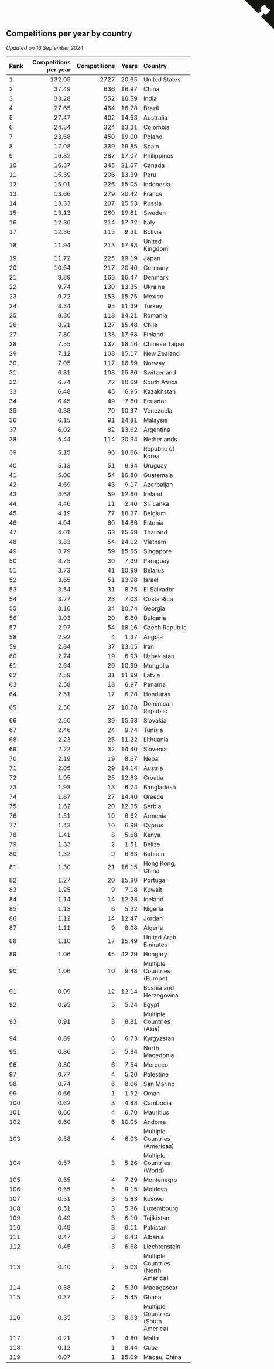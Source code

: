 ## Competitions per year by country

*Updated on 16 September 2024*

| Rank | Competitions per year | Competitions | Years | Country |
| :--- | ---: | ---: | ---: | :--- |
| 1 | 132.05 | 2727 | 20.65 | United States |
| 2 | 37.49 | 636 | 16.97 | China |
| 3 | 33.28 | 552 | 16.59 | India |
| 4 | 27.65 | 464 | 16.78 | Brazil |
| 5 | 27.47 | 402 | 14.63 | Australia |
| 6 | 24.34 | 324 | 13.31 | Colombia |
| 7 | 23.68 | 450 | 19.00 | Poland |
| 8 | 17.08 | 339 | 19.85 | Spain |
| 9 | 16.82 | 287 | 17.07 | Philippines |
| 10 | 16.37 | 345 | 21.07 | Canada |
| 11 | 15.39 | 206 | 13.39 | Peru |
| 12 | 15.01 | 226 | 15.05 | Indonesia |
| 13 | 13.66 | 279 | 20.42 | France |
| 14 | 13.33 | 207 | 15.53 | Russia |
| 15 | 13.13 | 260 | 19.81 | Sweden |
| 16 | 12.36 | 214 | 17.32 | Italy |
| 17 | 12.36 | 115 | 9.31 | Bolivia |
| 18 | 11.94 | 213 | 17.83 | United Kingdom |
| 19 | 11.72 | 225 | 19.19 | Japan |
| 20 | 10.64 | 217 | 20.40 | Germany |
| 21 | 9.89 | 163 | 16.47 | Denmark |
| 22 | 9.74 | 130 | 13.35 | Ukraine |
| 23 | 9.72 | 153 | 15.75 | Mexico |
| 24 | 8.34 | 95 | 11.39 | Turkey |
| 25 | 8.30 | 118 | 14.21 | Romania |
| 26 | 8.21 | 127 | 15.48 | Chile |
| 27 | 7.80 | 138 | 17.68 | Finland |
| 28 | 7.55 | 137 | 18.16 | Chinese Taipei |
| 29 | 7.12 | 108 | 15.17 | New Zealand |
| 30 | 7.05 | 117 | 16.59 | Norway |
| 31 | 6.81 | 108 | 15.86 | Switzerland |
| 32 | 6.74 | 72 | 10.69 | South Africa |
| 33 | 6.48 | 45 | 6.95 | Kazakhstan |
| 34 | 6.45 | 49 | 7.60 | Ecuador |
| 35 | 6.38 | 70 | 10.97 | Venezuela |
| 36 | 6.15 | 91 | 14.81 | Malaysia |
| 37 | 6.02 | 82 | 13.62 | Argentina |
| 38 | 5.44 | 114 | 20.94 | Netherlands |
| 39 | 5.15 | 96 | 18.66 | Republic of Korea |
| 40 | 5.13 | 51 | 9.94 | Uruguay |
| 41 | 5.00 | 54 | 10.80 | Guatemala |
| 42 | 4.69 | 43 | 9.17 | Azerbaijan |
| 43 | 4.68 | 59 | 12.60 | Ireland |
| 44 | 4.46 | 11 | 2.46 | Sri Lanka |
| 45 | 4.19 | 77 | 18.37 | Belgium |
| 46 | 4.04 | 60 | 14.86 | Estonia |
| 47 | 4.01 | 63 | 15.69 | Thailand |
| 48 | 3.83 | 54 | 14.12 | Vietnam |
| 49 | 3.79 | 59 | 15.55 | Singapore |
| 50 | 3.75 | 30 | 7.99 | Paraguay |
| 51 | 3.73 | 41 | 10.99 | Belarus |
| 52 | 3.65 | 51 | 13.98 | Israel |
| 53 | 3.54 | 31 | 8.75 | El Salvador |
| 54 | 3.27 | 23 | 7.03 | Costa Rica |
| 55 | 3.16 | 34 | 10.74 | Georgia |
| 56 | 3.03 | 20 | 6.60 | Bulgaria |
| 57 | 2.97 | 54 | 18.16 | Czech Republic |
| 58 | 2.92 | 4 | 1.37 | Angola |
| 59 | 2.84 | 37 | 13.05 | Iran |
| 60 | 2.74 | 19 | 6.93 | Uzbekistan |
| 61 | 2.64 | 29 | 10.99 | Mongolia |
| 62 | 2.59 | 31 | 11.99 | Latvia |
| 63 | 2.58 | 18 | 6.97 | Panama |
| 64 | 2.51 | 17 | 6.78 | Honduras |
| 65 | 2.50 | 27 | 10.78 | Dominican Republic |
| 66 | 2.50 | 39 | 15.63 | Slovakia |
| 67 | 2.46 | 24 | 9.74 | Tunisia |
| 68 | 2.23 | 25 | 11.22 | Lithuania |
| 69 | 2.22 | 32 | 14.40 | Slovenia |
| 70 | 2.19 | 19 | 8.67 | Nepal |
| 71 | 2.05 | 29 | 14.14 | Austria |
| 72 | 1.95 | 25 | 12.83 | Croatia |
| 73 | 1.93 | 13 | 6.74 | Bangladesh |
| 74 | 1.87 | 27 | 14.40 | Greece |
| 75 | 1.62 | 20 | 12.35 | Serbia |
| 76 | 1.51 | 10 | 6.62 | Armenia |
| 77 | 1.43 | 10 | 6.99 | Cyprus |
| 78 | 1.41 | 8 | 5.68 | Kenya |
| 79 | 1.33 | 2 | 1.51 | Belize |
| 80 | 1.32 | 9 | 6.83 | Bahrain |
| 81 | 1.30 | 21 | 16.15 | Hong Kong, China |
| 82 | 1.27 | 20 | 15.80 | Portugal |
| 83 | 1.25 | 9 | 7.18 | Kuwait |
| 84 | 1.14 | 14 | 12.28 | Iceland |
| 85 | 1.13 | 6 | 5.32 | Nigeria |
| 86 | 1.12 | 14 | 12.47 | Jordan |
| 87 | 1.11 | 9 | 8.08 | Algeria |
| 88 | 1.10 | 17 | 15.49 | United Arab Emirates |
| 89 | 1.06 | 45 | 42.29 | Hungary |
| 90 | 1.06 | 10 | 9.48 | Multiple Countries (Europe) |
| 91 | 0.99 | 12 | 12.14 | Bosnia and Herzegovina |
| 92 | 0.95 | 5 | 5.24 | Egypt |
| 93 | 0.91 | 8 | 8.81 | Multiple Countries (Asia) |
| 94 | 0.89 | 6 | 6.73 | Kyrgyzstan |
| 95 | 0.86 | 5 | 5.84 | North Macedonia |
| 96 | 0.80 | 6 | 7.54 | Morocco |
| 97 | 0.77 | 4 | 5.20 | Palestine |
| 98 | 0.74 | 6 | 8.06 | San Marino |
| 99 | 0.66 | 1 | 1.52 | Oman |
| 100 | 0.62 | 3 | 4.88 | Cambodia |
| 101 | 0.60 | 4 | 6.70 | Mauritius |
| 102 | 0.60 | 6 | 10.05 | Andorra |
| 103 | 0.58 | 4 | 6.93 | Multiple Countries (Americas) |
| 104 | 0.57 | 3 | 5.26 | Multiple Countries (World) |
| 105 | 0.55 | 4 | 7.29 | Montenegro |
| 106 | 0.55 | 5 | 9.15 | Moldova |
| 107 | 0.51 | 3 | 5.83 | Kosovo |
| 108 | 0.51 | 3 | 5.86 | Luxembourg |
| 109 | 0.49 | 3 | 6.10 | Tajikistan |
| 110 | 0.49 | 3 | 6.11 | Pakistan |
| 111 | 0.47 | 3 | 6.43 | Albania |
| 112 | 0.45 | 3 | 6.68 | Liechtenstein |
| 113 | 0.40 | 2 | 5.03 | Multiple Countries (North America) |
| 114 | 0.38 | 2 | 5.30 | Madagascar |
| 115 | 0.37 | 2 | 5.45 | Ghana |
| 116 | 0.35 | 3 | 8.63 | Multiple Countries (South America) |
| 117 | 0.21 | 1 | 4.80 | Malta |
| 118 | 0.12 | 1 | 8.44 | Cuba |
| 119 | 0.07 | 1 | 15.09 | Macau, China |


<a href="https://github.com/JustinTimeCuber/wca_statistics" class="github-corner" aria-label="View source on Github"><svg width="80" height="80" viewBox="0 0 250 250" style="fill:#151513; color:#fff; position: absolute; top: 0; border: 0; right: 0;" aria-hidden="true"><path d="M0,0 L115,115 L130,115 L142,142 L250,250 L250,0 Z"></path><path d="M128.3,109.0 C113.8,99.7 119.0,89.6 119.0,89.6 C122.0,82.7 120.5,78.6 120.5,78.6 C119.2,72.0 123.4,76.3 123.4,76.3 C127.3,80.9 125.5,87.3 125.5,87.3 C122.9,97.6 130.6,101.9 134.4,103.2" fill="currentColor" style="transform-origin: 130px 106px;" class="octo-arm"></path><path d="M115.0,115.0 C114.9,115.1 118.7,116.5 119.8,115.4 L133.7,101.6 C136.9,99.2 139.9,98.4 142.2,98.6 C133.8,88.0 127.5,74.4 143.8,58.0 C148.5,53.4 154.0,51.2 159.7,51.0 C160.3,49.4 163.2,43.6 171.4,40.1 C171.4,40.1 176.1,42.5 178.8,56.2 C183.1,58.6 187.2,61.8 190.9,65.4 C194.5,69.0 197.7,73.2 200.1,77.6 C213.8,80.2 216.3,84.9 216.3,84.9 C212.7,93.1 206.9,96.0 205.4,96.6 C205.1,102.4 203.0,107.8 198.3,112.5 C181.9,128.9 168.3,122.5 157.7,114.1 C157.9,116.9 156.7,120.9 152.7,124.9 L141.0,136.5 C139.8,137.7 141.6,141.9 141.8,141.8 Z" fill="currentColor" class="octo-body"></path></svg></a><style>.github-corner:hover .octo-arm{animation:octocat-wave 560ms ease-in-out}@keyframes octocat-wave{0%,100%{transform:rotate(0)}20%,60%{transform:rotate(-25deg)}40%,80%{transform:rotate(10deg)}}@media (max-width:500px){.github-corner:hover .octo-arm{animation:none}.github-corner .octo-arm{animation:octocat-wave 560ms ease-in-out}}</style>
